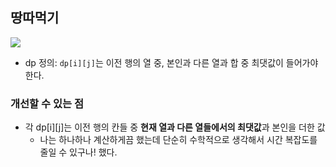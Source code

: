 ## 땅따먹기
![](https://i.imgur.com/SEFcUaq.png)
- dp 정의: `dp[i][j]`는 이전 행의 열 중, 본인과 다른 열과 합 중 최댓값이 들어가야 한다.

### 개선할 수 있는 점
- 각 dp[i][j]는 이전 행의 칸들 중 **현재 열과 다른 열들에서의 최댓값**과 본인을 더한 값
  - 나는 하나하나 계산하게끔 했는데 단순히 수학적으로 생각해서 시간 복잡도를 줄일 수 있구나! 했다.